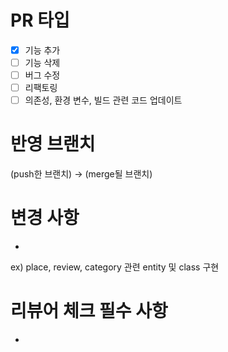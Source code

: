# PR 타입
- [x] 기능 추가
- [ ] 기능 삭제
- [ ] 버그 수정
- [ ] 리팩토링
- [ ] 의존성, 환경 변수, 빌드 관련 코드 업데이트

# 반영 브랜치 
 (push한 브랜치) -> (merge될 브랜치)

# 변경 사항
+ 

ex) place, review, category 관련 entity 및 class 구현

# 리뷰어 체크 필수 사항

+ 
